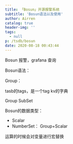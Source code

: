 ```yaml
---
title: 「Bosun」开源报警系统
subtitle: 'Bosun语法以及使用'
author: Airren
catalog: true
header-img: ''
tags:
  - null
p: /tsdb/bosun
date: 2020-08-18 00:43:44
---
```


Bosun 报警，grafana 查询



Bosun语法：

Group： 

tasb的tags，是一个tag kv的字典



Group SubSet



Bosun的数据类型：

- Scalar
- NumberSet：   Group+Scalar



运算的时候会对变量进行宏替换



